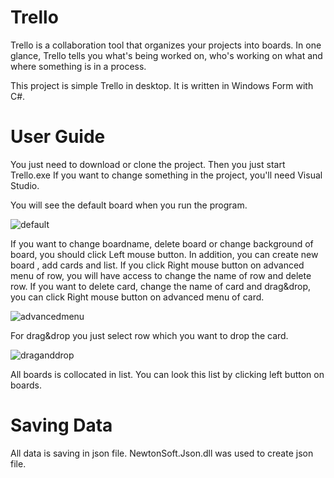 # Trello
Trello is a collaboration tool that organizes your projects into boards. In one glance, 
Trello tells you what's being worked on, who's working on what and where something is in a process.


This project is simple Trello in desktop. It is written in Windows Form with C#.

# User Guide
You just need to download or clone the project. Then you just start Trello.exe
If you want to change something in the project, you'll need Visual Studio.

You will see the default board when you run the program.

![default](https://user-images.githubusercontent.com/35266212/43569961-31662ba4-964a-11e8-9091-b2248aaf0492.png)

If you want to change boardname, delete board or change background of board, you should click Left mouse button.
In addition, you can create new board , add cards and list. If you click Right mouse button on advanced menu of row, you
will have access to change the name of row and delete row. If you want to delete card, change the name of card and drag&drop, 
you can click Right mouse button on advanced menu of card.

![advancedmenu](https://user-images.githubusercontent.com/35266212/43570753-2302e050-964c-11e8-8a95-3ee075f092ee.png)

For drag&drop you just select row which you want to drop the card.

![draganddrop](https://user-images.githubusercontent.com/35266212/43570756-26008ece-964c-11e8-838a-c2f2ed7ecc6a.png)

All boards is collocated in list. You can look this list by clicking  left button on boards.

# Saving Data
All data is saving in json file.
NewtonSoft.Json.dll was used to create json file.

